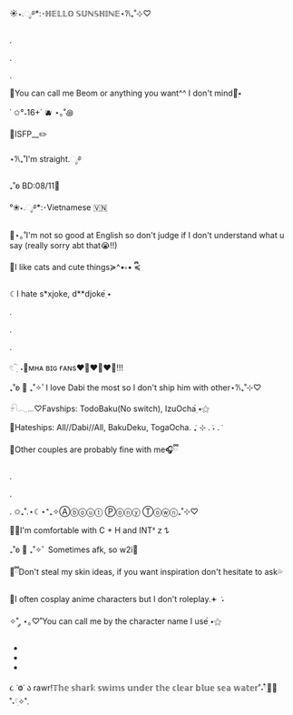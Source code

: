☀︎⋆.ೃ࿔*:･ℍ𝔼𝕃𝕃𝕆 𝕊𝕌ℕ𝕊ℍ𝕀ℕ𝔼⋆𐙚₊˚⊹♡

.

.

.

🌊You can call me Beom or anything you want^^
I don't mind🦈๋࣭⭑

˙ ✩°˖16+˙ 🫐 ⋆｡˚꩜

🎨ISFP__✏️


⋆𐙚₊˚I'm straight.ೃ࿔

₊˚ʚ BD:08/11💙


°❀⋆.ೃ࿔*:･Vietnamese 🇻🇳

🫧⋆｡˚I'm not so good at English so don't judge if I don't understand what u say (really sorry abt that😭!!)

🔮I like cats and cute things≽^•༚• ྀི≼


☾I hate s*xjoke, d**djoke๋࣭ ⭑

.

.

.


𓏲 ๋࣭ ࣪ ˖🎐ᴍʜᴀ ʙɪɢ ғᴀɴs❤️‍🔥❤️‍🔥❤️‍🔥!!!

₊˚ʚ 💙 ₊˚✧ﾟI love Dabi the most so I don't ship him with other⋆𐙚₊˚⊹♡

𓍯𓂃𓏧♡Favships: TodoBaku(No switch), IzuOcha๋࣭ ⭑⚝

🪼Hateships: All//Dabi//All, BakuDeku, TogaOcha. ݁₊ ⊹ . ݁˖ . ݁

📘Other couples are probably fine with me🎧ྀི

.

.

.
✩₊˚.⋆☾⋆⁺₊✧Ⓐⓑⓞⓤⓣ Ⓟⓞⓝⓨ Ⓣⓞⓦⓝ₊˚⊹♡

🫧🐋I'm comfortable with C + H and INTᶻ 𝗓 𐰁

₊˚ʚ 💙 ₊˚✧ﾟ Sometimes afk, so w2i🐬

🧸ྀིDon't steal my skin ideas, if you want inspiration don't hesitate to ask💦

🌌I often cosplay anime characters but I don't roleplay.𖥔 ݁ ˖

✧˚ ༘ ⋆｡♡˚You can call me by the character name I use๋࣭ ⭑⚝

-

-

-
૮ ˙Ⱉ˙ ა rawr!𝕋𝕙𝕖 𝕤𝕙𝕒𝕣𝕜 𝕤𝕨𝕚𝕞𝕤 𝕦𝕟𝕕𝕖𝕣 𝕥𝕙𝕖 𝕔𝕝𝕖𝕒𝕣 𝕓𝕝𝕦𝕖 𝕤𝕖𝕒 𝕨𝕒𝕥𝕖𝕣˚˖𓍢ִִ໋🌊🦈˚˖𓍢ִ✧˚.






